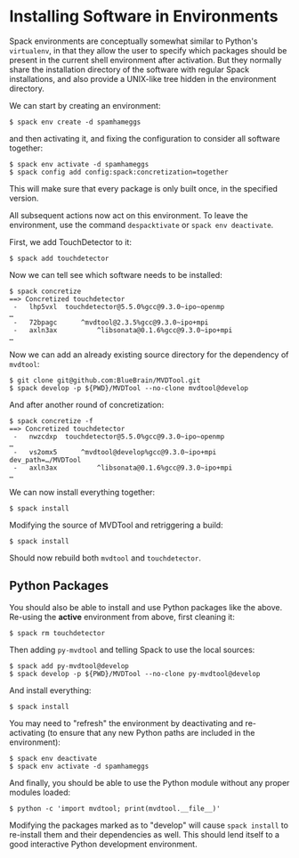 # Installing Software in Environments

Spack environments are conceptually somewhat similar to Python's
`virtualenv`, in that they allow the user to specify which packages should
be present in the current shell environment after activation.
But they normally share the installation directory of the software with
regular Spack installations, and also provide a UNIX-like tree hidden in
the environment directory.

We can start by creating an environment:

    $ spack env create -d spamhameggs

and then activating it, and fixing the configuration to consider all
software together:

    $ spack env activate -d spamhameggs
    $ spack config add config:spack:concretization=together

This will make sure that every package is only built once, in the specified
version.

All subsequent actions now act on this environment. To leave the
environment, use the command `despacktivate` or `spack env deactivate`.

First, we add TouchDetector to it:

    $ spack add touchdetector

Now we can tell see which software needs to be installed:

    $ spack concretize
    ==> Concretized touchdetector
     -   lhp5vxl  touchdetector@5.5.0%gcc@9.3.0~ipo~openmp
    …
     -   72bpagc      ^mvdtool@2.3.5%gcc@9.3.0~ipo+mpi
     -   axln3ax          ^libsonata@0.1.6%gcc@9.3.0~ipo+mpi
    …

Now we can add an already existing source directory for the dependency of
`mvdtool`:

    $ git clone git@github.com:BlueBrain/MVDTool.git
    $ spack develop -p ${PWD}/MVDTool --no-clone mvdtool@develop

And after another round of concretization:

    $ spack concretize -f
    ==> Concretized touchdetector
     -   nwzcdxp  touchdetector@5.5.0%gcc@9.3.0~ipo~openmp
    …
     -   vs2omx5      ^mvdtool@develop%gcc@9.3.0~ipo+mpi dev_path=…/MVDTool
     -   axln3ax          ^libsonata@0.1.6%gcc@9.3.0~ipo+mpi
    …

We can now install everything together:

    $ spack install

Modifying the source of MVDTool and retriggering a build:

    $ spack install

Should now rebuild both `mvdtool` and `touchdetector`.

## Python Packages

You should also be able to install and use Python packages like the above.
Re-using the **active** environment from above, first cleaning it:

    $ spack rm touchdetector

Then adding `py-mvdtool` and telling Spack to use the local sources:

    $ spack add py-mvdtool@develop
    $ spack develop -p ${PWD}/MVDTool --no-clone py-mvdtool@develop

And install everything:

    $ spack install

You may need to "refresh" the environment by deactivating and
re-activating (to ensure that any new Python paths are included in the
environment):

    $ spack env deactivate
    $ spack env activate -d spamhameggs

And finally, you should be able to use the Python module without any proper
modules loaded:

    $ python -c 'import mvdtool; print(mvdtool.__file__)'

Modifying the packages marked as to "develop" will cause `spack install` to
re-install them and their dependencies as well.
This should lend itself to a good interactive Python development
environment.
